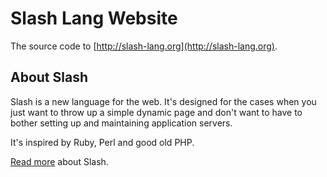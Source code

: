 # Slash Lang Website

The source code to [http://slash-lang.org](http://slash-lang.org). 

## About Slash

Slash is a new language for the web. It's designed for the cases when you just want to throw up a simple dynamic page and don't want to have to bother setting up and maintaining application servers.

It's inspired by Ruby, Perl and good old PHP.

[Read more](https://github.com/slash-lang/slash#slash "Official Slash Repo") about Slash.

